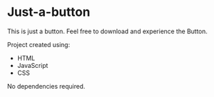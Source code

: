 # Just-a-button
This is just a button. Feel free to download and experience the Button.

Project created using:
- HTML
- JavaScript
- CSS

No dependencies required.
